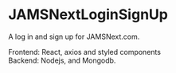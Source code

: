 # JAMSNextLoginSignUp
 
A log in and sign up for JAMSNext.com. 

Frontend: React, axios and styled components </br>
Backend: Nodejs, and Mongodb.
